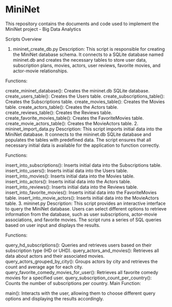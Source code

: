# MiniNet
This repository contains the documents and code used to implement the MiniNet project - Big Data Analytics


Scripts Overview
1. mininet_create_db.py
Description:
This script is responsible for creating the MiniNet database schema. It connects to a SQLite database named mininet.db and creates the necessary tables to store user data, subscription plans, movies, actors, user reviews, favorite movies, and actor-movie relationships.

Functions:

create_mininet_database(): Creates the mininet.db SQLite database.
create_users_table(): Creates the Users table.
create_subscriptions_table(): Creates the Subscriptions table.
create_movies_table(): Creates the Movies table.
create_actors_table(): Creates the Actors table.
create_reviews_table(): Creates the Reviews table.
create_favorite_movies_table(): Creates the FavoriteMovies table.
create_movie_actors_table(): Creates the MovieActors table.
2. mininet_import_data.py
Description:
This script imports initial data into the MiniNet database. It connects to the mininet.db SQLite database and populates the tables with predefined data. The script ensures that all necessary initial data is available for the application to function correctly.

Functions:

insert_into_subscriptions(): Inserts initial data into the Subscriptions table.
insert_into_users(): Inserts initial data into the Users table.
insert_into_movies(): Inserts initial data into the Movies table.
insert_into_actors(): Inserts initial data into the Actors table.
insert_into_reviews(): Inserts initial data into the Reviews table.
insert_into_favorite_movies(): Inserts initial data into the FavoriteMovies table.
insert_into_movie_actors(): Inserts initial data into the MovieActors table.
3. mininet.py
Description:
This script provides an interactive interface to query the MiniNet database. Users can select different options to retrieve information from the database, such as user subscriptions, actor-movie associations, and favorite movies. The script runs a series of SQL queries based on user input and displays the results.

Functions:

query_hd_subscriptions(): Queries and retrieves users based on their subscription type (HD or UHD).
query_actors_and_movies(): Retrieves all data about actors and their associated movies.
query_actors_grouped_by_city(): Groups actors by city and retrieves the count and average age for each city.
query_favorite_comedy_movies_for_user(): Retrieves all favorite comedy movies for a specified user.
query_subscription_count_per_country(): Counts the number of subscriptions per country.
Main Function:

main(): Interacts with the user, allowing them to choose different query options and displaying the results accordingly.
